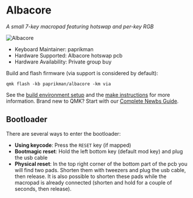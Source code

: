 # Albacore

*A small 7-key macropad featuring hotswap and per-key RGB*

![Albacore](https://i.imgur.com/BTPHnuQ.jpg)

* Keyboard Maintainer: paprikman
* Hardware Supported: Albacore hotswap pcb
* Hardware Availability: Private group buy

Build and flash firmware (via support is considered by default):

    qmk flash -kb paprikman/albacore -km via

See the [build environment setup](https://docs.qmk.fm/#/getting_started_build_tools) and the [make instructions](https://docs.qmk.fm/#/getting_started_make_guide) for more information. Brand new to QMK? Start with our [Complete Newbs Guide](https://docs.qmk.fm/#/newbs).

## Bootloader

There are several ways to enter the bootloader:
* **Using keycode**: Press the `RESET` key (if mapped)
* **Bootmagic reset**: Hold the left bottom key (default mod key) and plug the usb cable
* **Physical reset**: In the top right corner of the bottom part of the pcb you will find two pads. Shorten them with tweezers and plug the usb cable, then release. It is also possible to shorten these pads while the macropad is already connected (shorten and hold for a couple of seconds, then release).
